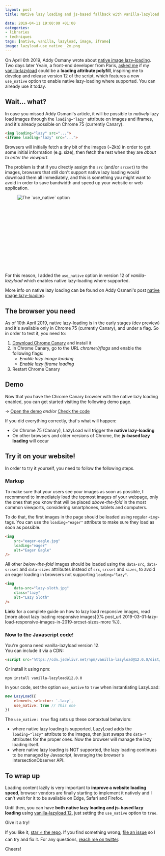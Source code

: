 ```yaml
---
layout: post
title: Native lazy loading and js-based fallback with vanilla-lazyload 12

date: 2019-04-11 19:00:00 +01:00
categories:
- libraries
- techniques
tags: [native, vanilla, lazyload, image, iframe]
image: lazyload-use_native__2x.png
---
```


On April 6th 2019, Addy Osmany wrote about [native image lazy-loading](https://addyosmani.com/blog/lazy-loading/). Two days later Yvain, a front-end developer from Paris, [asked me](https://github.com/verlok/vanilla-lazyload/issues/331) if my [vanilla-lazyload](https://github.com/verlok/vanilla-lazyload/) could be a **loading attribute polyfill**, inspiring me to develop and release version 12 of the script, which features a new `use_native` option to enable native lazy-loading where supported. You can already use it today.

## Wait... what?

In case you missed Addy Osmani's article, it will be possible to _natively_ lazy load images through the `loading="lazy"` attribute on images and iframes, and it's already possible on Chrome 75 (currently Canary).

```html
<img loading="lazy" src="...">
<iframe loading="lazy" src="...">
```

Browsers will initially fetch a tiny bit of the images (~2kb) in order to get some initial information (e.g. size), then fetch the rest when they are _about to enter the viewport_.

The problem is that if you directly assign the `src` (and/or `srcset`) to the images, browsers that still don't support native lazy loading would download them all immediately, and this is something you might want to avoid in order to save bandwidth and speed up your website or web application.

<figure>
  <div class="post-image-spacer" style="padding-bottom:52.33333%">
    <img alt="The `use_native` option" data-src="/assets/post-images/lazyload-use_native__1x.png" data-srcset="/assets/post-images/lazyload-use_native__1x.png 1x, /assets/post-images/lazyload-use_native__2x.png 2x" class="lazy post-image">
  </div>
</figure>

For this reason, I added the `use_native` option in version 12 of _vanilla-lazyload_ which enables native lazy-loading where supported.

More info on native lazy loading can be found on Addy Osmani's post [native image lazy-loading](https://addyosmani.com/blog/lazy-loading/).

## The browser you need

As of 10th April 2019, native lazy-loading is in the early stages (dev preview) and it's available only in Chrome 75 (currently Canary), and under a flag. So in order to test it, you need to:

1. [Download Chrome Canary](https://www.google.com/chrome/canary/) and install it
2. In Chrome Canary, go to the URL *chrome://flags* and enable the following flags:
   - _Enable lazy image loading_
   - _Enable lazy iframe loading_
3. Restart Chrome Canary 

## Demo

Now that you have the Chrome Canary browser with the native lazy loading enabled, you can get started visiting the following demo page.

&rarr; [Open the demo](https://www.andreaverlicchi.eu/vanilla-lazyload/demos/native_lazyload_conditional.html) _and/or_ [Check the code](https://github.com/verlok/vanilla-lazyload/blob/master/demos/native_lazyload_conditional.html)

If you did everything correctly, that's what will happen:

- On Chrome 75 (Canary), LazyLoad will trigger the **native lazy-loading**
- On other browsers and older versions of Chrome, the **js-based lazy loading** will occur

## Try it on your website!

In order to try it yourself, you need to follow the following steps.

### Markup

To make sure that your users see your images as soon as possible, I recommend to immediately load the topmost images of your webpage, only the ones that you know that will be placed _above-the-fold_ in the most common viewports, considering smartphones, tablets and computers.

To do that, the first images in the page should be loaded using regular `<img>` tags. You can use the `loading="eager"` attribute to make sure they load as soon as possible.

```html
<img 
    src="eager-eagle.jpg" 
    loading="eager"
    alt="Eager Eagle" 
/>
```

All other _below-the-fold_ images should be loaded using the `data-src`, `data-srcset` and `data-sizes` attributes instead of `src`, `srcset` and `sizes`, to avoid an eager loading in browsers not supporting `loading="lazy"`.

```html
<img
    data-src="lazy-sloth.jpg"
    class="lazy"
    alt="Lazy Sloth"
/>
```

**Link:** for a complete guide on how to lazy load responsive images, read [more about lazy loading responsive images]({% post_url 2019-03-01-lazy-load-responsive-images-in-2019-srcset-sizes-more %}).

### Now to the Javascript code! 

You're gonna need vanilla-lazyload version 12.
<br>You can include it via a CDN:

```html
<script src="https://cdn.jsdelivr.net/npm/vanilla-lazyload@12.0.0/dist/lazyload.min.js"></script>
```

Or install it using npm:

```
npm install vanilla-lazyload@12.0.0
```

In your code, set the option `use_native` to `true` when instantiating LazyLoad:

```js
new LazyLoad({
    elements_selector: `.lazy`,
    use_native: true // This one
})
```

The `use_native: true` flag sets up these contextual behaviors:

- where native lazy loading is supported, LazyLoad adds the `loading="lazy"` attribute to the images, then just swaps the `data-*` attributes for the proper ones. Now the browser will manage the lazy loading itself.
- where native lazy loading is NOT supported, the lazy loading continues to be managed by Javascript, leveraging the browser's IntersectionObserver API.

## To wrap up

Loading content lazily is very important to **improve a website loading speed**, browser vendors are finally starting to implement it natively and I can't wait for it to be available on Edge, Safari and Firefox.

Until then, you can have **both native lazy loading and js-based lazy loading** using [vanilla-lazyload 12](https://github.com/verlok/vanilla-lazyload), just setting the `use_native` option to `true`. 
 
Give it a try!

If you like it, [star ⭐ the repo](https://github.com/verlok/vanilla-lazyload). If you find something wrong, [file an issue](https://github.com/verlok/vanilla-lazyload/issues) so I can try and fix it. For any questions, [reach me on twitter](https://twitter.com/verlok).

Cheers!